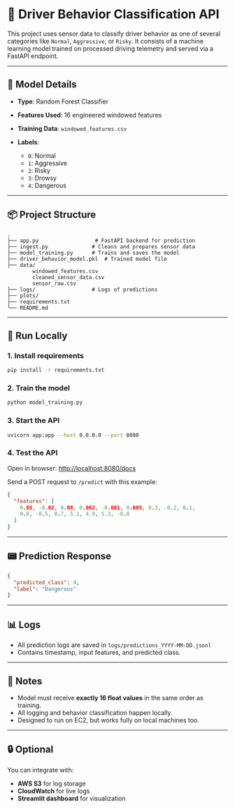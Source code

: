 # 🚗 Driver Behavior Classification API

This project uses sensor data to classify driver behavior as one of several categories like `Normal`, `Aggressive`, or `Risky`. It consists of a machine learning model trained on processed driving telemetry and served via a FastAPI endpoint.

---

## 🧠 Model Details

* **Type**: Random Forest Classifier
* **Features Used**: 16 engineered windowed features
* **Training Data**: `windowed_features.csv`
* **Labels**:

  * `0`: Normal
  * `1`: Aggressive
  * `2`: Risky
  * `3`: Drowsy
  * `4`: Dangerous

---

## 📦 Project Structure

```
.
├── app.py                  # FastAPI backend for prediction
├── ingest.py              # Cleans and prepares sensor data
├── model_training.py      # Trains and saves the model
├── driver_behavior_model.pkl  # Trained model file
├── data/
        windowed_features.csv
        cleaned_sensor_data.csv
        sensor_raw.csv
├── logs/                  # Logs of predictions
├── plots/
├── requirements.txt
└── README.md
```

---

## 🚀 Run Locally

### 1. Install requirements

```bash
pip install -r requirements.txt
```

### 2. Train the model

```bash
python model_training.py
```

### 3. Start the API

```bash
uvicorn app:app --host 0.0.0.0 --port 8080
```

### 4. Test the API

Open in browser: [http://localhost:8080/docs](http://localhost:8080/docs)

Send a POST request to `/predict` with this example:

```json
{
  "features": [
    0.05, -0.02, 0.08, 0.002, -0.001, 0.005, 0.3, -0.2, 0.1,
    0.8, -0.5, 0.7, 5.1, 4.9, 5.3, -0.8
  ]
}
```

---

## 📟 Prediction Response

```json
{
  "predicted_class": 4,
  "label": "Dangerous"
}
```

---

## 📊 Logs

* All prediction logs are saved in `logs/predictions_YYYY-MM-DD.jsonl`
* Contains timestamp, input features, and predicted class.

---

## 📌 Notes

* Model must receive **exactly 16 float values** in the same order as training.
* All logging and behavior classification happen locally.
* Designed to run on EC2, but works fully on local machines too.

---

## 🔒 Optional

You can integrate with:

* **AWS S3** for log storage
* **CloudWatch** for live logs
* **Streamlit dashboard** for visualization
